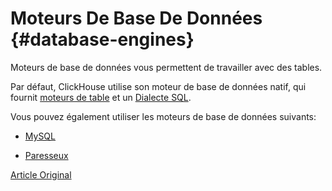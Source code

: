 # Moteurs De Base De Données {#database-engines}

Moteurs de base de données vous permettent de travailler avec des tables.

Par défaut, ClickHouse utilise son moteur de base de données natif, qui fournit [moteurs de table](../operations/table_engines/index.md) et un [Dialecte SQL](../query_language/syntax.md).

Vous pouvez également utiliser les moteurs de base de données suivants:

-   [MySQL](mysql.md)

-   [Paresseux](lazy.md)

[Article Original](https://clickhouse.tech/docs/en/database_engines/) <!--hide-->
